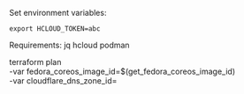 Set environment variables:
```
export HCLOUD_TOKEN=abc
```

Requirements:
jq
hcloud
podman




terraform plan \
    -var fedora_coreos_image_id=$(get_fedora_coreos_image_id) \
    -var cloudflare_dns_zone_id=